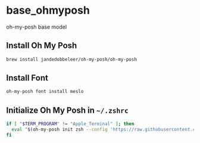 # base_ohmyposh
oh-my-posh base model


## Install Oh My Posh
```bash
brew install jandedobbeleer/oh-my-posh/oh-my-posh
```

## Install Font
```bash
oh-my-posh font install meslo
```

## Initialize Oh My Posh in `~/.zshrc`
```bash
if [ "$TERM_PROGRAM" != "Apple_Terminal" ]; then
  eval "$(oh-my-posh init zsh --config 'https://raw.githubusercontent.com/btomdev/base_ohmyposh/refs/heads/main/.base.omp.toml')"
fi
```
